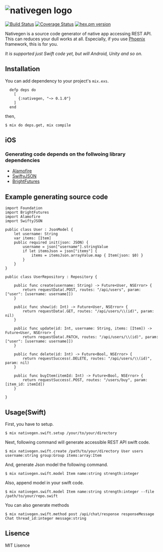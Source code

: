 ![nativegen logo](https://raw.githubusercontent.com/yoavlt/nativegen/master/nativegen.png)
========

[![Build Status](https://travis-ci.org/yoavlt/nativegen.svg)](https://travis-ci.org/yoavlt/nativegen)
[![Coverage Status](https://coveralls.io/repos/yoavlt/nativegen/badge.svg?branch=master&service=github)](https://coveralls.io/github/yoavlt/nativegen?branch=master)
[![hex.pm version](https://img.shields.io/hexpm/v/nativegen.svg)](https://hex.pm/packages/nativegen)

Nativegen is a source code generator of native app accessing REST API.
This can reduces your dull works at all.
Especially, if you use [Phoenix](http://phoenixframework.org/) framework, this is for you.

*It is supported just Swift code yet, but will Android, Unity and so on.*

## Installation

You can add dependency to your project's `mix.exs`.

```:elixir
  defp deps do
    [
      {:nativegen, "~> 0.1.0"}
    ]
  end
```

then,

```:sh
$ mix do deps.get, mix compile
```

## iOS

### Generating code depends on the follwoing library dependencies
* [Alamofire](https://github.com/Alamofire/Alamofire)
* [SwiftyJSON](https://github.com/SwiftyJSON/SwiftyJSON)
* [BrightFutures](https://github.com/Thomvis/BrightFutures)

## Example generating source code

```swift:
import Foundation
import BrightFutures
import Alamofire
import SwiftyJSON

public class User : JsonModel {
    let username: String
    var items: [Item]
    public required init(json: JSON) {
        username = json["username"].stringValue
        if let itemsJson = json["items"] {
            items = itemsJson.arrayValue.map { Item(json: $0) }
        }
    }
}

public class UserRepository : Repository {

    public func create(username: String) -> Future<User, NSError> {
        return requestData(.POST, routes: "/api/users", param: ["user": [username: username]])
    }

    public func show(id: Int) -> Future<User, NSError> {
        return requestData(.GET, routes: "/api/users/\\(id)", param: nil)
    }

    public func update(id: Int, username: String, items: [Item]) -> Future<User, NSError> {
        return requestData(.PATCH, routes: "/api/users/\\(id)", param: ["user": [username: username]])
    }

    public func delete(id: Int) -> Future<Bool, NSError> {
        return requestSuccess(.DELETE, routes: "/api/users/\\(id)", param: nil)
    }

    public func buyItem(itemId: Int) -> Future<Bool, NSError> {
        return requestSuccess(.POST, routes: "/users/buy", param: [item_id: itemId])
    }

}
```

## Usage(Swift)

First, you have to setup.

```:sh
$ mix nativegen.swift.setup /your/to/your/directory
```

Next, following command will generate accessible REST API swift code.

```sh:
$ mix nativegen.swift.create /path/to/your/directory User users username:string group:Group items:array:Item
```

And, generate Json model the following command.

```sh:
$ mix nativegen.swift.model Item name:string strength:integer
```

Also, append model in your swift code.

```sh:
$ mix nativegen.swift.model Item name:string strength:integer --file /path/to/your/repo.swift
```

You can also generate methods

```sh:
$ mix nativegen.swift.method post /api/chat/response responseMessage Chat thread_id:integer message:string
```

## Lisence
MIT Lisence

